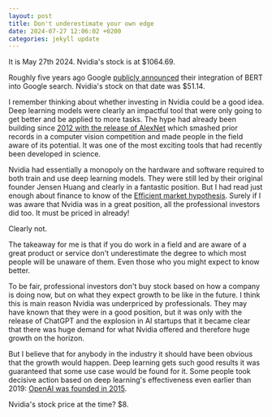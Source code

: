 ```yaml
---
layout: post
title: Don't underestimate your own edge
date: 2024-07-27 12:06:02 +0200
categories: jekyll update
---
```



It is May 27th 2024. Nvidia's stock is at $1064.69.

Roughly five years ago Google [publicly announced](https://blog.google/products/search/search-language-understanding-bert/) their integration of BERT into Google search. Nvidia's stock on that date was $51.14.

I remember thinking about whether investing in Nvidia could be a good idea. Deep learning models were clearly an impactful tool that were only going to get better and be applied to more tasks. The hype had already been building since [2012 with the release of AlexNet](https://en.wikipedia.org/wiki/AlexNet) which smashed prior records in a computer vision competition and made people in the field aware of its potential. It was one of the most exciting tools that had recently been developed in science.

Nvidia had essentially a monopoly on the hardware and software required to both train and use deep learning models. They were still led by their original founder Jensen Huang and clearly in a fantastic position.
But I had read just enough about finance to know of the [Efficient market hypothesis](https://en.wikipedia.org/wiki/Efficient-market_hypothesis). Surely if I was aware that Nvidia was in a great position, all the professional investors did too. It must be priced in already!

Clearly not.

The takeaway for me is that if you do work in a field and are aware of a great product or service don't underestimate the degree to which most people will be unaware of them. Even those who you might expect to know better.

To be fair, professional investors don't buy stock based on how a company is doing now, but on what they expect growth to be like in the future. I think this is main reason Nvidia was underpriced by professionals. They may have known that they were in a good position, but it was only with the release of ChatGPT and the explosion in AI startups that it became clear that there was huge demand for what Nvidia offered and therefore huge growth on the horizon.

But I believe that for anybody in the industry it should have been obvious that the growth would happen. Deep learning gets such good results it was guaranteed that some use case would be found for it. Some people took decisive action based on deep learning's effectiveness even earlier than 2019: [OpenAI was founded in 2015](https://en.wikipedia.org/wiki/OpenAI).

Nvidia's stock price at the time? $8.

